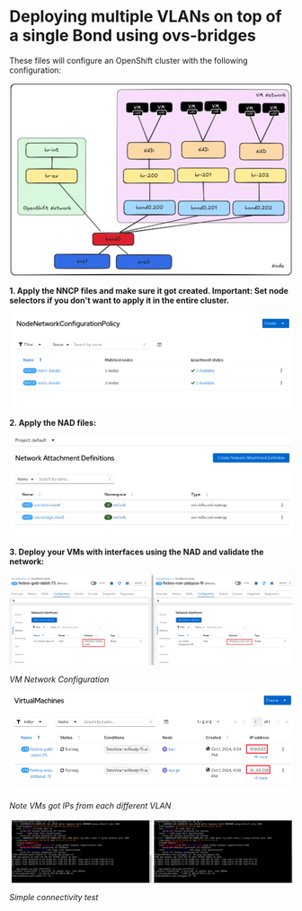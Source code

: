 # Deploying multiple VLANs on top of a single Bond using ovs-bridges

These files will configure an OpenShift cluster with the following configuration:

<div style="text-align: center;">
  <img src="imgs/vm-network.png" alt="VM Network" width="1000">
</div>

**1. Apply the NNCP files and make sure it got created. Important: Set node selectors if you don't want to apply it in the entire cluster.**

![NNCP working](imgs/nncp.png)

**2. Apply the NAD files:**

![NAP](imgs/nad.png)

**3. Deploy your VMs with interfaces using the NAD and validate the network:**

![VMs Net Conf](imgs/vms1.png)

*VM Network Configuration*

![VMs IPs](imgs/vms2.png)

*Note VMs got IPs from each different VLAN*

![VMs Net Test](imgs/vms3.png)

*Simple connectivity test*

